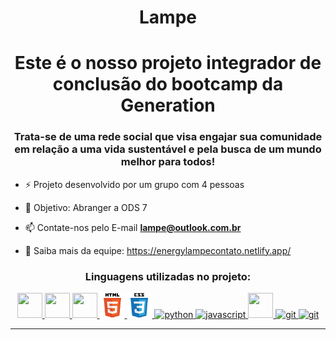 <h1 align="center"> Lampe </h1>

<h1 align="center">Este é o nosso projeto integrador de conclusão do bootcamp da Generation </h1>
<h3 align="center">Trata-se de uma rede social que visa engajar sua comunidade em relação a uma vida sustentável e pela busca de um mundo melhor para todos!</h3>


- ⚡ Projeto desenvolvido por um grupo com 4 pessoas

- 🌱 Objetivo: Abranger a ODS 7

- 📫 Contate-nos pelo E-mail **lampe@outlook.com.br**

- 📄 Saiba mais da equipe: <a href="https://energylampecontato.netlify.app/" target="_blank">https://energylampecontato.netlify.app/</a>



<h3 align="center">Linguagens utilizadas no projeto:</h3>

<p align="center"> 
   <a href="https://www.java.com/pt-BR/" target="_blank"> 
     <img src="https://cdn.jsdelivr.net/gh/devicons/devicon/icons/java/java-original-wordmark.svg" width="40" height="40"/> 
   </a>
  <a href="https://start.spring.io/" target="_blank"> 
     <img src="https://cdn.jsdelivr.net/gh/devicons/devicon/icons/spring/spring-original-wordmark.svg" width="40" height="40"/> 
   </a>
  <a href="https://www.mysql.com/" target="_blank"> 
     <img src="https://cdn.jsdelivr.net/gh/devicons/devicon/icons/mysql/mysql-original-wordmark.svg" width="40" height="40"/> 
   </a>
  <a href="https://www.w3.org/html/" target="_blank"> 
    <img src="https://raw.githubusercontent.com/devicons/devicon/master/icons/html5/html5-original-wordmark.svg" alt="html5" width="40" height="40"/> 
  </a>
  <a href="https://www.w3schools.com/css/" target="_blank"> 
    <img src="https://raw.githubusercontent.com/devicons/devicon/master/icons/css3/css3-original-wordmark.svg" alt="css3" width="40" height="40"/> 
  </a> 
  <a href="https://getbootstrap.com.br/" target="_blank"> 
    <img src="https://cdn.jsdelivr.net/gh/devicons/devicon/icons/bootstrap/bootstrap-original.svg" alt="python" width="40" height="40"/> 
  </a>  
  <a href="https://nodejs.org/en/" target="_blank"> 
    <img src="https://cdn.jsdelivr.net/gh/devicons/devicon/icons/nodejs/nodejs-original.svg" alt="javascript" width="40" height="40"/> 
  </a> 
  <a href="https://angular.io/start" target="_blank"> 
    <img src="https://cdn.jsdelivr.net/gh/devicons/devicon/icons/angularjs/angularjs-original.svg" width="40" height="40"/> 
  </a> 
  <a href="https://www.typescriptlang.org/" target="_blank"> 
    <img src="https://cdn.jsdelivr.net/gh/devicons/devicon/icons/typescript/typescript-original.svg" alt="git" width="40" height="40"/> 
  </a>
  <a href="https://git-scm.com/" target="_blank"> 
    <img src="https://www.vectorlogo.zone/logos/git-scm/git-scm-icon.svg" alt="git" width="40" height="40"/> 
  </a>
</p>



------

